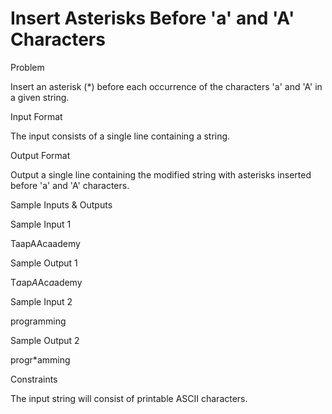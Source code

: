 # Insert Asterisks Before 'a' and 'A' Characters

Problem





Insert an asterisk (*) before each occurrence of the characters 'a' and 'A' in a given string.





Input Format



The input consists of a single line containing a string.





Output Format



Output a single line containing the modified string with asterisks inserted before 'a' and 'A' characters.





Sample Inputs & Outputs



Sample Input 1

TaapAAcaademy



Sample Output 1

T*a*ap*A*Ac*a*ademy







Sample Input 2

programming



Sample Output 2

progr*amming







Constraints



The input string will consist of printable ASCII characters.





